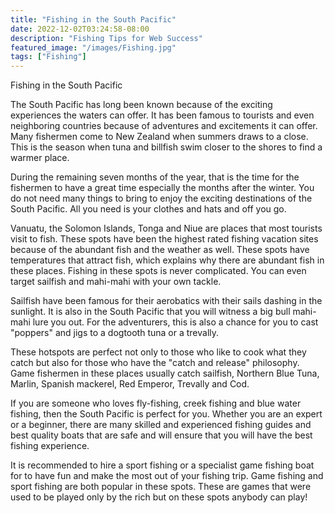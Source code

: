 ```yaml
---
title: "Fishing in the South Pacific"
date: 2022-12-02T03:24:58-08:00
description: "Fishing Tips for Web Success"
featured_image: "/images/Fishing.jpg"
tags: ["Fishing"]
---
```


Fishing in the South Pacific

The South Pacific has long been known because of the exciting experiences the waters can offer. It has been famous to tourists and even neighboring countries because of adventures and excitements it can offer. Many fishermen come to New Zealand when summers draws to a close. This is the season when tuna and billfish swim closer to the shores to find a warmer place.

During the remaining seven months of the year, that is the time for the fishermen to have a great time especially the months after the winter. You do not need many things to bring to enjoy the exciting destinations of the South Pacific. All you need is your clothes and hats and off you go.

Vanuatu, the Solomon Islands, Tonga and Niue are places that most tourists visit to fish. These spots have been the highest rated fishing vacation sites because of the abundant fish and the weather as well. These spots have temperatures that attract fish, which explains why there are abundant fish in these places. Fishing in these spots is never complicated. You can even target sailfish and mahi-mahi with your own tackle.

Sailfish have been famous for their aerobatics with their sails dashing in the sunlight. It is also in the South Pacific that you will witness a big bull mahi-mahi lure you out. For the adventurers, this is also a chance for you to cast "poppers" and jigs to a dogtooth tuna or a trevally.

These hotspots are perfect not only to those who like to cook what they catch but also for those who have the "catch and release" philosophy. Game fishermen in these places usually catch sailfish, Northern Blue Tuna, Marlin, Spanish mackerel, Red Emperor, Trevally and Cod.

If you are someone who loves fly-fishing, creek fishing and blue water fishing, then the South Pacific is perfect for you. Whether you are an expert or a beginner, there are many skilled and experienced fishing guides and best quality boats that are safe and will ensure that you will have the best fishing experience.

It is recommended to hire a sport fishing or a specialist game fishing boat for to have fun and make the most out of your fishing trip. Game fishing and sport fishing are both popular in these spots. These are games that were used to be played only by the rich but on these spots anybody can play!

